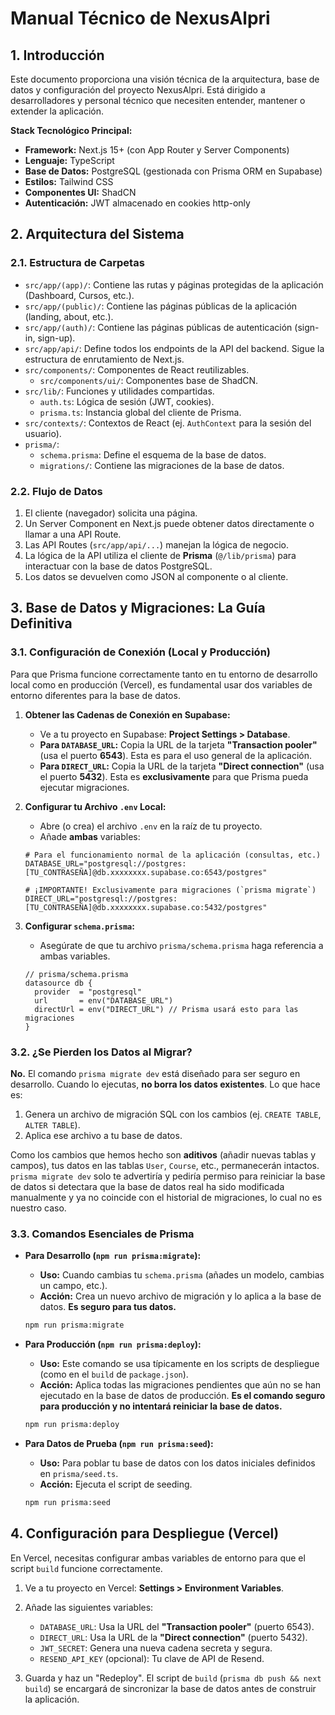# Manual Técnico de NexusAlpri

## 1. Introducción

Este documento proporciona una visión técnica de la arquitectura, base de datos y configuración del proyecto NexusAlpri. Está dirigido a desarrolladores y personal técnico que necesiten entender, mantener o extender la aplicación.

**Stack Tecnológico Principal:**
*   **Framework:** Next.js 15+ (con App Router y Server Components)
*   **Lenguaje:** TypeScript
*   **Base de Datos:** PostgreSQL (gestionada con Prisma ORM en Supabase)
*   **Estilos:** Tailwind CSS
*   **Componentes UI:** ShadCN
*   **Autenticación:** JWT almacenado en cookies http-only

## 2. Arquitectura del Sistema

### 2.1. Estructura de Carpetas

*   `src/app/(app)/`: Contiene las rutas y páginas protegidas de la aplicación (Dashboard, Cursos, etc.).
*   `src/app/(public)/`: Contiene las páginas públicas de la aplicación (landing, about, etc.).
*   `src/app/(auth)/`: Contiene las páginas públicas de autenticación (sign-in, sign-up).
*   `src/app/api/`: Define todos los endpoints de la API del backend. Sigue la estructura de enrutamiento de Next.js.
*   `src/components/`: Componentes de React reutilizables.
    *   `src/components/ui/`: Componentes base de ShadCN.
*   `src/lib/`: Funciones y utilidades compartidas.
    *   `auth.ts`: Lógica de sesión (JWT, cookies).
    *   `prisma.ts`: Instancia global del cliente de Prisma.
*   `src/contexts/`: Contextos de React (ej. `AuthContext` para la sesión del usuario).
*   `prisma/`:
    *   `schema.prisma`: Define el esquema de la base de datos.
    *   `migrations/`: Contiene las migraciones de la base de datos.

### 2.2. Flujo de Datos

1.  El cliente (navegador) solicita una página.
2.  Un Server Component en Next.js puede obtener datos directamente o llamar a una API Route.
3.  Las API Routes (`src/app/api/...`) manejan la lógica de negocio.
4.  La lógica de la API utiliza el cliente de **Prisma** (`@/lib/prisma`) para interactuar con la base de datos PostgreSQL.
5.  Los datos se devuelven como JSON al componente o al cliente.

## 3. Base de Datos y Migraciones: La Guía Definitiva

### 3.1. Configuración de Conexión (Local y Producción)

Para que Prisma funcione correctamente tanto en tu entorno de desarrollo local como en producción (Vercel), es fundamental usar dos variables de entorno diferentes para la base de datos.

1.  **Obtener las Cadenas de Conexión en Supabase:**
    *   Ve a tu proyecto en Supabase: **Project Settings > Database**.
    *   **Para `DATABASE_URL`:** Copia la URL de la tarjeta **"Transaction pooler"** (usa el puerto **6543**). Esta es para el uso general de la aplicación.
    *   **Para `DIRECT_URL`:** Copia la URL de la tarjeta **"Direct connection"** (usa el puerto **5432**). Esta es **exclusivamente** para que Prisma pueda ejecutar migraciones.

2.  **Configurar tu Archivo `.env` Local:**
    *   Abre (o crea) el archivo `.env` en la raíz de tu proyecto.
    *   Añade **ambas** variables:
    ```dotenv
    # Para el funcionamiento normal de la aplicación (consultas, etc.)
    DATABASE_URL="postgresql://postgres:[TU_CONTRASEÑA]@db.xxxxxxxx.supabase.co:6543/postgres"

    # ¡IMPORTANTE! Exclusivamente para migraciones (`prisma migrate`)
    DIRECT_URL="postgresql://postgres:[TU_CONTRASEÑA]@db.xxxxxxxx.supabase.co:5432/postgres"
    ```

3.  **Configurar `schema.prisma`:**
    *   Asegúrate de que tu archivo `prisma/schema.prisma` haga referencia a ambas variables.
    ```prisma
    // prisma/schema.prisma
    datasource db {
      provider  = "postgresql"
      url       = env("DATABASE_URL")
      directUrl = env("DIRECT_URL") // Prisma usará esto para las migraciones
    }
    ```

### 3.2. ¿Se Pierden los Datos al Migrar?

**No.** El comando `prisma migrate dev` está diseñado para ser seguro en desarrollo. Cuando lo ejecutas, **no borra los datos existentes**. Lo que hace es:
1.  Genera un archivo de migración SQL con los cambios (ej. `CREATE TABLE`, `ALTER TABLE`).
2.  Aplica ese archivo a tu base de datos.

Como los cambios que hemos hecho son **aditivos** (añadir nuevas tablas y campos), tus datos en las tablas `User`, `Course`, etc., permanecerán intactos. `prisma migrate dev` solo te advertiría y pediría permiso para reiniciar la base de datos si detectara que la base de datos real ha sido modificada manualmente y ya no coincide con el historial de migraciones, lo cual no es nuestro caso.

### 3.3. Comandos Esenciales de Prisma

*   **Para Desarrollo (`npm run prisma:migrate`):**
    *   **Uso:** Cuando cambias tu `schema.prisma` (añades un modelo, cambias un campo, etc.).
    *   **Acción:** Crea un nuevo archivo de migración y lo aplica a la base de datos. **Es seguro para tus datos.**
    ```bash
    npm run prisma:migrate
    ```

*   **Para Producción (`npm run prisma:deploy`):**
    *   **Uso:** Este comando se usa típicamente en los scripts de despliegue (como en el `build` de `package.json`).
    *   **Acción:** Aplica todas las migraciones pendientes que aún no se han ejecutado en la base de datos de producción. **Es el comando seguro para producción y no intentará reiniciar la base de datos.**
    ```bash
    npm run prisma:deploy
    ```

*   **Para Datos de Prueba (`npm run prisma:seed`):**
    *   **Uso:** Para poblar tu base de datos con los datos iniciales definidos en `prisma/seed.ts`.
    *   **Acción:** Ejecuta el script de seeding.
    ```bash
    npm run prisma:seed
    ```

## 4. Configuración para Despliegue (Vercel)

En Vercel, necesitas configurar ambas variables de entorno para que el script `build` funcione correctamente.

1.  Ve a tu proyecto en Vercel: **Settings > Environment Variables**.
2.  Añade las siguientes variables:
    *   `DATABASE_URL`: Usa la URL del **"Transaction pooler"** (puerto 6543).
    *   `DIRECT_URL`: Usa la URL de la **"Direct connection"** (puerto 5432).
    *   `JWT_SECRET`: Genera una nueva cadena secreta y segura.
    *   `RESEND_API_KEY` (opcional): Tu clave de API de Resend.

3.  Guarda y haz un "Redeploy". El script de `build` (`prisma db push && next build`) se encargará de sincronizar la base de datos antes de construir la aplicación.

